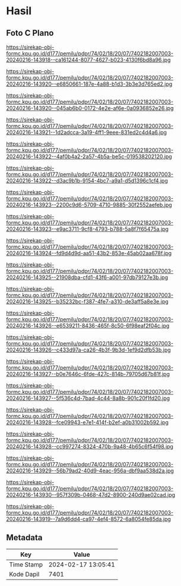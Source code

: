# Hasil

## Foto C Plano

https://sirekap-obj-formc.kpu.go.id/d177/pemilu/pdpr/74/02/18/20/07/7402182007003-20240216-143918--ca161244-8077-4627-b023-4130f6bd8a96.jpg

https://sirekap-obj-formc.kpu.go.id/d177/pemilu/pdpr/74/02/18/20/07/7402182007003-20240216-143920--e6850661-187e-4a88-b1d3-3b3e3d765ed2.jpg

https://sirekap-obj-formc.kpu.go.id/d177/pemilu/pdpr/74/02/18/20/07/7402182007003-20240216-143920--045ab6b0-0172-4e2e-af6e-0a0936852e26.jpg

https://sirekap-obj-formc.kpu.go.id/d177/pemilu/pdpr/74/02/18/20/07/7402182007003-20240216-143921--1d2adcca-3a19-4ff1-9eee-831ed2c4d4a6.jpg

https://sirekap-obj-formc.kpu.go.id/d177/pemilu/pdpr/74/02/18/20/07/7402182007003-20240216-143922--4af0b4a2-2a57-4b5a-be5c-019538202120.jpg

https://sirekap-obj-formc.kpu.go.id/d177/pemilu/pdpr/74/02/18/20/07/7402182007003-20240216-143922--d3ac9b1b-9154-4bc7-a9a1-d5d1396c1cf4.jpg

https://sirekap-obj-formc.kpu.go.id/d177/pemilu/pdpr/74/02/18/20/07/7402182007003-20240216-143923--2200c9d6-5709-4710-9885-30f2552aefeb.jpg

https://sirekap-obj-formc.kpu.go.id/d177/pemilu/pdpr/74/02/18/20/07/7402182007003-20240216-143923--e9ac3711-9cf8-4793-b788-5a8f7f65475a.jpg

https://sirekap-obj-formc.kpu.go.id/d177/pemilu/pdpr/74/02/18/20/07/7402182007003-20240216-143924--fd9d4d9d-aa51-43b2-853e-45ab02aa678f.jpg

https://sirekap-obj-formc.kpu.go.id/d177/pemilu/pdpr/74/02/18/20/07/7402182007003-20240216-143925--21908dba-cfd1-43f6-a001-97db79127e3b.jpg

https://sirekap-obj-formc.kpu.go.id/d177/pemilu/pdpr/74/02/18/20/07/7402182007003-20240216-143925--b35232bc-f387-4fe7-a310-de3aff5a8e3e.jpg

https://sirekap-obj-formc.kpu.go.id/d177/pemilu/pdpr/74/02/18/20/07/7402182007003-20240216-143926--e6539211-8436-465f-8c50-6f98eaf2f04c.jpg

https://sirekap-obj-formc.kpu.go.id/d177/pemilu/pdpr/74/02/18/20/07/7402182007003-20240216-143926--c433d97a-ca26-4b3f-9b3d-1ef9d2dfb53b.jpg

https://sirekap-obj-formc.kpu.go.id/d177/pemilu/pdpr/74/02/18/20/07/7402182007003-20240216-143927--b0e7646c-6fde-427c-814b-79705d67b81f.jpg

https://sirekap-obj-formc.kpu.go.id/d177/pemilu/pdpr/74/02/18/20/07/7402182007003-20240216-143927--5f536c4d-7bad-4c44-8a8b-901c20f1fd20.jpg

https://sirekap-obj-formc.kpu.go.id/d177/pemilu/pdpr/74/02/18/20/07/7402182007003-20240216-143928--fce09943-e7e1-414f-b2ef-a0b31002b592.jpg

https://sirekap-obj-formc.kpu.go.id/d177/pemilu/pdpr/74/02/18/20/07/7402182007003-20240216-143928--cc997274-8324-470b-9a48-4b65c6f54f98.jpg

https://sirekap-obj-formc.kpu.go.id/d177/pemilu/pdpr/74/02/18/20/07/7402182007003-20240216-143929--56b79ad2-40d9-4eac-956a-dbf9aa538d2a.jpg

https://sirekap-obj-formc.kpu.go.id/d177/pemilu/pdpr/74/02/18/20/07/7402182007003-20240216-143930--957f309b-0468-47d2-8900-240d9ae02cad.jpg

https://sirekap-obj-formc.kpu.go.id/d177/pemilu/pdpr/74/02/18/20/07/7402182007003-20240216-143919--7a9d6dd4-ca97-4ef4-8572-6a8054fe85da.jpg


## Metadata

| Key        | Value               |
| ---------- | ------------------- |
| Time Stamp | 2024-02-17 13:05:41 |
| Kode Dapil | 7401                |



